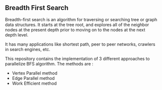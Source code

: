## Breadth First Search

Breadth-first search is an algorithm for traversing or searching tree or graph data structures. It starts at the tree root, and explores all of the neighbor nodes at the present depth prior to moving on to the nodes at the next depth level.

It has many applications like shortest path, peer to peer networks, crawlers in search engines, etc.

This repository contains the implementation of 3 different approaches to parallelize BFS algorithm. The methods are :
 - Vertex Parallel method
 - Edge Parallel method
 - Work Efficient method

